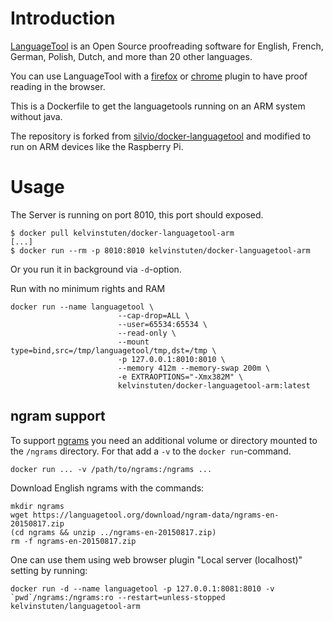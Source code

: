 
# Introduction

[LanguageTool] is an Open Source proof­reading software for English, French,
German, Polish, Dutch, and more than 20 other languages.

You can use LanguageTool with a [firefox] or [chrome] plugin to have proof reading in the browser.

This is a Dockerfile to get the languagetools running on an ARM system without java. 

The repository is forked from [silvio/docker-languagetool] and modified to run on ARM devices like the Raspberry Pi.

[LanguageTool]: https://www.languagetool.org/
[firefox]: https://addons.mozilla.org/firefox/addon/languagetoolfx/
[chrome]: https://chrome.google.com/webstore/detail/grammar-and-spell-checker/oldceeleldhonbafppcapldpdifcinji
[silvio/docker-languagetool]: https://github.com/silvio/docker-languagetool

# Usage

The Server is running on port 8010, this port should exposed.

    $ docker pull kelvinstuten/docker-languagetool-arm
    [...]
    $ docker run --rm -p 8010:8010 kelvinstuten/docker-languagetool-arm

Or you run it in background via `-d`-option.

Run with no minimum rights and RAM
```
docker run --name languagetool \
                        --cap-drop=ALL \
                        --user=65534:65534 \
                        --read-only \
                        --mount type=bind,src=/tmp/languagetool/tmp,dst=/tmp \
                        -p 127.0.0.1:8010:8010 \
                        --memory 412m --memory-swap 200m \
                        -e EXTRAOPTIONS="-Xmx382M" \
                        kelvinstuten/docker-languagetool-arm:latest
```

## ngram support

To support [ngrams] you need an additional volume or directory mounted to the
`/ngrams` directory. For that add a `-v` to the `docker run`-command.

    docker run ... -v /path/to/ngrams:/ngrams ...

[ngrams]: http://wiki.languagetool.org/finding-errors-using-n-gram-data


Download English ngrams with the commands:

    mkdir ngrams
    wget https://languagetool.org/download/ngram-data/ngrams-en-20150817.zip
    (cd ngrams && unzip ../ngrams-en-20150817.zip)
    rm -f ngrams-en-20150817.zip


One can use them using web browser plugin "Local server (localhost)" setting by running:

    docker run -d --name languagetool -p 127.0.0.1:8081:8010 -v `pwd`/ngrams:/ngrams:ro --restart=unless-stopped kelvinstuten/languagetool-arm 
